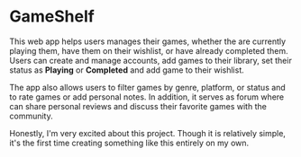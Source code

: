 # GameShelf

This web app helps users manages their games, whether the are currently playing them, have them on their wishlist, or have already completed them. Users can create and manage accounts, add games to their library, set their status as **Playing** or **Completed** and add game to their wishlist.

The app also allows users to filter games by genre, platform, or status and to rate games or add personal notes. In addition, it serves as forum where can share personal reviews and discuss their favorite games with the community.

Honestly, I'm very excited about this project. Though it is relatively simple, it's the first time creating something like this entirely on my own.
